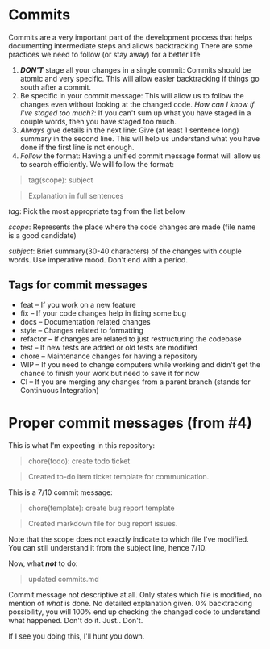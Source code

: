 # Commits
Commits are a very important part of the development process that helps documenting intermediate steps and allows backtracking
There are some practices we need to follow (or stay away) for a better life

1. **_DON'T_** stage all your changes in a single commit: Commits should be atomic and very specific. This will allow easier backtracking if things go south after a commit.
2. Be specific in your commit message: This will allow us to follow the changes even without looking at the changed code.
    _How can I know if I've staged too much?_: If you can't sum up what you have staged in a couple words, then you have staged too much.
3. _Always_ give details in the next line: Give (at least 1 sentence long) summary in the second line. This will help us understand what you have done if the first line is not enough.
4. _Follow_ the format: Having a unified commit message format will allow us to search efficiently.
    We will follow the format:

> tag(scope): subject

> Explanation in full sentences

_tag_: Pick the most appropriate tag from the list below

_scope_: Represents the place where the code changes are made (file name is a good candidate)

_subject_: Brief summary(30-40 characters) of the changes with couple words. Use imperative mood. Don't end with a period.

## Tags for commit messages

- feat – If you work on a new feature
- fix – If your code changes help in fixing some bug
- docs – Documentation related changes
- style – Changes related to formatting
- refactor – If changes are related to just restructuring the codebase
- test – If new tests are added or old tests are modified
- chore – Maintenance changes for having a repository
- WIP – If you need to change computers while working and didn't get the chance to finish your work but need to save it for now
- CI – If you are merging any changes from a parent branch (stands for Continuous Integration)

# Proper commit messages (from #4)
This is what I'm expecting in this repository:

> chore(todo): create todo ticket

> Created to-do item ticket template for communication.

This is a 7/10 commit message:

> chore(template): create bug report template

> Created markdown file for bug report issues.

Note that the scope does not exactly indicate to which file I've modified. You can still understand it from the subject line, hence 7/10.

Now, what **_not_** to do:

> updated commits.md

Commit message not descriptive at all. Only states which file is modified, no mention of _what_ is done. No detailed explanation given. 0% backtracking possibility, you will 100% end up checking the changed code to understand what happened. Don't do it. Just.. Don't. 

If I see you doing this, I'll hunt you down.

